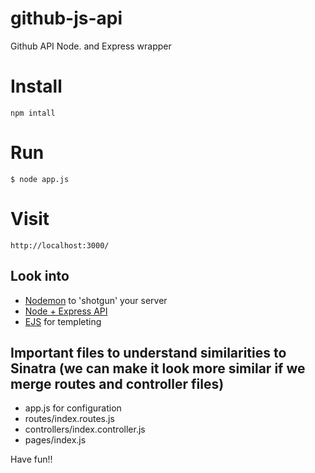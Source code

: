 # github-js-api
Github API Node. and Express wrapper


# Install

`npm intall`

# Run  
`$ node app.js`

# Visit  
`http://localhost:3000/`

## Look into

* [Nodemon](https://www.npmjs.com/package/nodemon) to 'shotgun' your server
* [Node + Express API](https://scotch.io/tutorials/build-a-restful-api-using-node-and-express-4)
* [EJS](https://scotch.io/tutorials/use-ejs-to-template-your-node-application) for templeting

## Important files to understand similarities to Sinatra (we can make it look more similar if we merge routes and controller files)

* app.js for configuration
* routes/index.routes.js
* controllers/index.controller.js
* pages/index.js

Have fun!!

